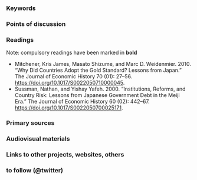 ### Keywords


### Points of discussion


### Readings
Note: compulsory readings have been marked in **bold**

* Mitchener, Kris James, Masato Shizume, and Marc D. Weidenmier. 2010. “Why Did Countries Adopt the Gold Standard? Lessons from Japan.” The Journal of Economic History 70 (01): 27–56. https://doi.org/10.1017/S0022050710000045.
* Sussman, Nathan, and Yishay Yafeh. 2000. “Institutions, Reforms, and Country Risk: Lessons from Japanese Government Debt in the Meiji Era.” The Journal of Economic History 60 (02): 442–67. https://doi.org/10.1017/S0022050700025171.


### Primary sources


### Audiovisual materials


### Links to other projects, websites, others


### to follow (@twitter)



